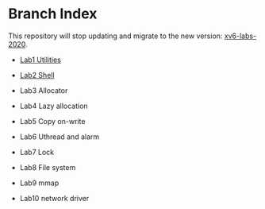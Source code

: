 
# Branch Index

This repository will stop updating and migrate to the new version: [xv6-labs-2020](https://github.com/zhayujie/xv6-labs-2020).


- [Lab1 Utilities](https://github.com/zhayujie/xv6-riscv-fall19/tree/util)

- [Lab2 Shell](https://github.com/zhayujie/xv6-riscv-fall19/tree/sh)

- Lab3 Allocator

- Lab4 Lazy allocation

- Lab5 Copy on-write

- Lab6 Uthread and alarm

- Lab7 Lock

- Lab8 File system

- Lab9 mmap

- Lab10 network driver
